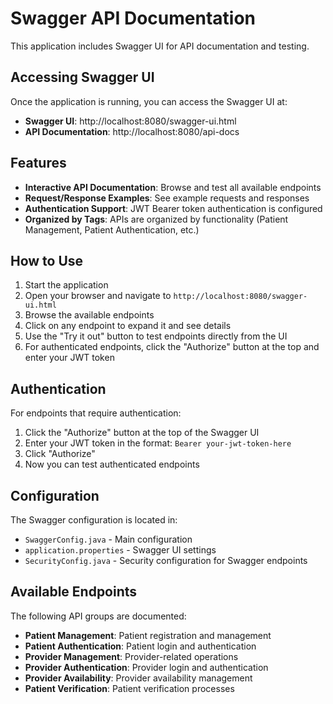 # Swagger API Documentation

This application includes Swagger UI for API documentation and testing.

## Accessing Swagger UI

Once the application is running, you can access the Swagger UI at:

- **Swagger UI**: http://localhost:8080/swagger-ui.html
- **API Documentation**: http://localhost:8080/api-docs

## Features

- **Interactive API Documentation**: Browse and test all available endpoints
- **Request/Response Examples**: See example requests and responses
- **Authentication Support**: JWT Bearer token authentication is configured
- **Organized by Tags**: APIs are organized by functionality (Patient Management, Patient Authentication, etc.)

## How to Use

1. Start the application
2. Open your browser and navigate to `http://localhost:8080/swagger-ui.html`
3. Browse the available endpoints
4. Click on any endpoint to expand it and see details
5. Use the "Try it out" button to test endpoints directly from the UI
6. For authenticated endpoints, click the "Authorize" button at the top and enter your JWT token

## Authentication

For endpoints that require authentication:
1. Click the "Authorize" button at the top of the Swagger UI
2. Enter your JWT token in the format: `Bearer your-jwt-token-here`
3. Click "Authorize"
4. Now you can test authenticated endpoints

## Configuration

The Swagger configuration is located in:
- `SwaggerConfig.java` - Main configuration
- `application.properties` - Swagger UI settings
- `SecurityConfig.java` - Security configuration for Swagger endpoints

## Available Endpoints

The following API groups are documented:
- **Patient Management**: Patient registration and management
- **Patient Authentication**: Patient login and authentication
- **Provider Management**: Provider-related operations
- **Provider Authentication**: Provider login and authentication
- **Provider Availability**: Provider availability management
- **Patient Verification**: Patient verification processes 